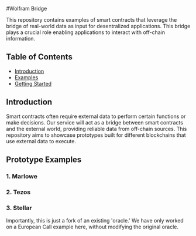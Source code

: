 #Wolfram Bridge

This repository contains examples of smart contracts that leverage the bridge of real-world data as input for desentralized applications. This bridge plays a crucial role enabling applications to interact with off-chain information.

## Table of Contents

- [Introduction](#introduction)
- [Examples](#examples)
- [Getting Started](#getting-started)

## Introduction

Smart contracts often require external data to perform certain functions or make decisions. Our service will act as a bridge between smart contracts and the external world, providing reliable data from off-chain sources. This repository aims to showcase prototypes built for different blockchains that use external data to execute.

## Prototype Examples

### 1. Marlowe

### 2. Tezos

### 3. Stellar 
Importantly, this is just a fork of an existing 'oracle.' We have only worked on a European Call example here, without modifying the original oracle.

